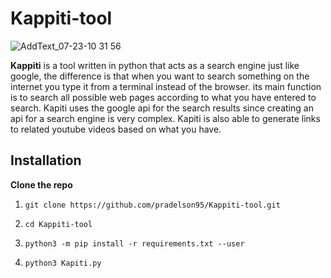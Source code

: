 # Kappiti-tool

![AddText_07-23-10 31 56](https://user-images.githubusercontent.com/81245639/126798797-af224763-1ed2-451b-9e4f-52cdd25a9acf.jpg)


**Kappiti** is a tool written in python that acts as a search engine just like google, the difference is that when you want to search something on the internet you type it from a terminal instead of the browser. its main function is to search all possible web pages according to what you have entered to search. Kapiti uses the google api for the search results since creating an api for a search engine is very complex. Kapiti is also able to generate links to related youtube videos based on what you have.

## Installation

**Clone the repo**

1.  `git clone https://github.com/pradelson95/Kappiti-tool.git`

1.  `cd Kappiti-tool`

1.  `python3 -m pip install -r requirements.txt --user`

1.  `python3 Kapiti.py`
